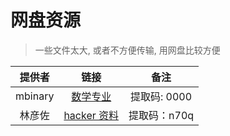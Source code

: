 # 网盘资源
> 一些文件太大, 或者不方便传输, 用网盘比较方便


提供者| 链接|备注
:-:|:-:|:-:
mbinary| [数学专业](https://pan.baidu.com/s/1HRPykNB2x2KdNlPA5m-wuQ)|提取码: 0000
林彦佐 | [hacker 资料](https://pan.baidu.com/s/1huDFi1hMMSVlTwvxhEIrpQ)|提取码：n70q 
